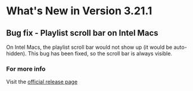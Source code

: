 #  What's New in Version 3.21.1

## Bug fix - Playlist scroll bar on Intel Macs

On Intel Macs, the playlist scroll bar would not show up (it would be auto-hidden). This bug has been fixed, so the scroll bar is always visible.

### **For more info**
Visit the [official release page](https://github.com/kartik-venugopal/aural-player/releases/tag/v3.21.1)
